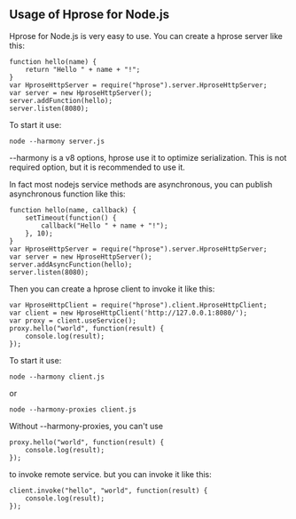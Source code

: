 Usage of Hprose for Node.js
---------------------------

Hprose for Node.js is very easy to use. You can create a hprose server like this:

    function hello(name) {
        return "Hello " + name + "!";
    }
    var HproseHttpServer = require("hprose").server.HproseHttpServer;
    var server = new HproseHttpServer();
    server.addFunction(hello);
    server.listen(8080);

To start it use:

    node --harmony server.js

--harmony is a v8 options, hprose use it to optimize serialization.
This is not required option, but it is recommended to use it.

In fact most nodejs service methods are asynchronous, you can publish asynchronous
function like this:

    function hello(name, callback) {
        setTimeout(function() {
            callback("Hello " + name + "!");
        }, 10);
    }
    var HproseHttpServer = require("hprose").server.HproseHttpServer;
    var server = new HproseHttpServer();
    server.addAsyncFunction(hello);
    server.listen(8080);

Then you can create a hprose client to invoke it like this:

    var HproseHttpClient = require("hprose").client.HproseHttpClient;
    var client = new HproseHttpClient('http://127.0.0.1:8080/');
    var proxy = client.useService();
    proxy.hello("world", function(result) {
        console.log(result);
    });

To start it use:

    node --harmony client.js
    
or

    node --harmony-proxies client.js

Without --harmony-proxies, you can't use

    proxy.hello("world", function(result) {
        console.log(result);
    });

to invoke remote service. but you can invoke it like this:

    client.invoke("hello", "world", function(result) {
        console.log(result);
    });

